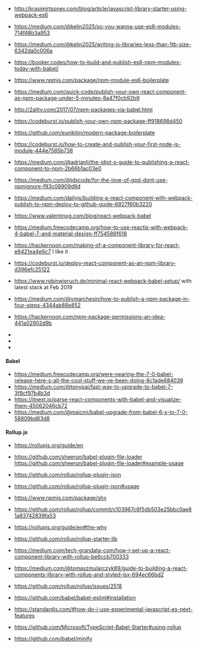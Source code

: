 - http://krasimirtsonev.com/blog/article/javascript-library-starter-using-webpack-es6
- https://medium.com/@kelin2025/so-you-wanna-use-es6-modules-714f48b3a953


- https://medium.com/@kelin2025/writing-js-libraries-less-than-1tb-size-6342da0c006a
- https://booker.codes/how-to-build-and-publish-es6-npm-modules-today-with-babel/
- https://www.npmjs.com/package/npm-module-es6-boilerplate

- https://medium.com/quick-code/publish-your-own-react-component-as-npm-package-under-5-minutes-8a47f0cb92b9
- http://2ality.com/2017/07/npm-packages-via-babel.html
- https://codeburst.io/publish-your-own-npm-package-ff918698d450
- https://github.com/eunikitin/modern-package-boilerplate

- https://codeburst.io/how-to-create-and-publish-your-first-node-js-module-444e7585b738
- https://medium.com/@adrianli/the-idiot-s-guide-to-publishing-a-react-component-to-npm-2b66b1ac03e0
- https://medium.com/@jdxcode/for-the-love-of-god-dont-use-npmignore-f93c08909d8d


- https://medium.com/dailyjs/building-a-react-component-with-webpack-publish-to-npm-deploy-to-github-guide-6927f60b3220
- https://www.valentinog.com/blog/react-webpack-babel
- https://medium.freecodecamp.org/how-to-use-reactjs-with-webpack-4-babel-7-and-material-design-ff754586f618
- https://hackernoon.com/making-of-a-component-library-for-react-e6421ea4e6c7 I like it
- https://codeburst.io/deploy-react-component-as-an-npm-library-d396efc25122
- https://www.robinwieruch.de/minimal-react-webpack-babel-setup/ with latest stack at Feb 2019

- https://medium.com/@vmarchesin/how-to-publish-a-npm-package-in-four-steps-4344ab88e852
- https://hackernoon.com/npm-package-permissions-an-idea-441a02902d9b

-
-
-


#### Babel
- https://medium.freecodecamp.org/were-nearing-the-7-0-babel-release-here-s-all-the-cool-stuff-we-ve-been-doing-8c1ade684039
- https://medium.com/@tonypai/fast-way-to-upgrade-to-babel-7-3f8cf97b4b3d
- https://itnext.io/parse-react-components-with-babel-and-visualize-them-45062046cb72
- https://medium.com/@maicmi/babel-upgrade-from-babel-6-x-to-7-0-58809bd63d8

#### Rollup.js
- https://rollupjs.org/guide/en

- https://github.com/sheerun/babel-plugin-file-loader
https://github.com/sheerun/babel-plugin-file-loader#example-usage

- https://github.com/rollup/rollup-plugin-json
- https://github.com/rollup/rollup-plugin-json#usage

- https://www.npmjs.com/package/shx

- https://github.com/rollup/rollup/commit/c103967c6f5db503e25bbc0ae81a83742839fa53
- https://rollupjs.org/guide/en#the-why
- https://github.com/rollup/rollup-starter-lib

- https://medium.com/tech-grandata-com/how-i-set-up-a-react-component-library-with-rollup-be6ccb700333
- https://medium.com/@tomaszmularczyk89/guide-to-building-a-react-components-library-with-rollup-and-styled-jsx-694ec66bd2

- https://github.com/rollup/rollup/issues/2518
- https://github.com/babel/babel-eslint#installation
- https://standardjs.com/#how-do-i-use-experimental-javascript-es-next-features

- https://github.com/Microsoft/TypeScript-Babel-Starter#using-rollup
- https://github.com/babel/minify
